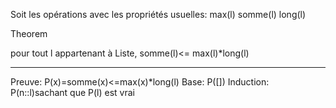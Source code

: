 Soit les opérations avec les propriétés usuelles:
max(l)
somme(l)
long(l)

Theorem

pour tout l appartenant à Liste, somme(l)<= max(l)*long(l)

----

Preuve: P(x)=somme(x)<=max(x)*long(l)
Base: P([])
Induction: P(n::l)sachant que P(l) est vrai
